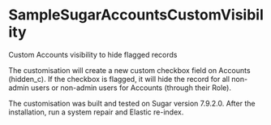 # SampleSugarAccountsCustomVisibility
Custom Accounts visibility to hide flagged records

The customisation will create a new custom checkbox field on Accounts (hidden_c).
If the checkbox is flagged, it will hide the record for all non-admin users or non-admin users for Accounts (through their Role).

The customisation was built and tested on Sugar version 7.9.2.0.
After the installation, run a system repair and Elastic re-index.

